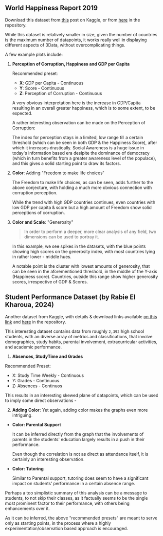 ## World Happiness Report 2019
Download this dataset from [this](https://www.kaggle.com/datasets/unsdsn/world-happiness) post on Kaggle, or from [here](./datasets/Happiness_Index_2019.csv) in the repository.

While this dataset is relatively smaller in size, given the number of countries is the maximum number of datapoints, it works really well in displaying different aspects of 3Data, without overcomplicating things.

A few example plots include:
1. **Perception of Corruption, Happiness and GDP per Capita**

    Recommended preset:
    - **X**: GDP per Capita - Continuous
    - **Y**: Score - Continuous
    - **Z**: Perception of Corruption - Continuous

    A very obvious interpretation here is the increase in GDP/Capita resulting in an overall greater happiness, which is to some extent, to be expected. 

    A rather interesting observation can be made on the Perception of Corruption:

    The index for perception stays in a limited, low range till a certain threshold (which can be seen in both GDP & the Happiness Score), after which it increases drastically. 
    Social Awareness is a huge issue in today's information based era desipite the dominance of democracy (which in turn benefits from a greater awareness level of the populace), and this gives a solid starting point to draw its factors.

2. **Color**: Adding "Freedom to make life choices"

    The Freedom to make life choices, as can be seen, adds further to the above conjecture, with holding a much more obvious connection with corruption perception.

    While the trend with high GDP countries continues, even countries with low GDP per capita & score but a high amount of Freedom show solid perceptions of corruption.

3. **Color and Scale**: "Generosity"

    > In order to perform a deeper, more clear analysis of any field, two dimensions can be used to portray it.

    In this example, we see spikes in the datasets, with the blue points showing high scores on the generosity index, with most countries lying in rather lower - middle hues. 

    A notable point is the cluster with lowest amounts of generosity, that can be seen in the aforementioned threshold, in the middle of the Y-axis (Happiness score). Countries, outside this range show higher generosity scores, irrespective of GDP & Scores.

## Student Performance Dataset (by Rabie El Kharoua, 2024)
Another dataset from Kaggle, with details & download links available [on this link](https://doi.org/10.34740/KAGGLE/DS/5195702) and [here](./datasets/Student_performance_data%20_.csv) in the repository. 

This interesting dataset contains data from roughly `2,392` high school students, with an diverse array of metrics and classifications, that involve demographics, study habits, parental involvement, extracurricular activities, and academic performance.

1. **Absences, StudyTime and Grades**

Recommended Preset:
- X: Study Time Weekly - Continuous
- Y: Grades - Continuous
- Z: Absences - Continuos

This results in an interesting skewed plane of datapoints, which can be used to imply some direct observations -

2. **Adding Color:** Yet again, adding color makes the graphs even more intriguing.
- **Color: Parental Support**

    It can be inferred directly from the graph that the involvements of parents in the students' education largely results in a push in their performance. 

    Even though the correlation is not as direct as attendance itself, it is certainly an interesting observation.

- **Color: Tutoring**

    Similar to Parental support, tutoring does seem to have a significant impact on students' performance in a certain absence range.

Perhaps a too simplistic summary of this analysis can be a message to students, to not skip their classes, as it factually seems to be the single most prominent factor to their performance, with others being enhancements over it.

As it can be inferred, the above "recommended presets" are meant to serve only as starting points, in the process where a highly experimentation/observation based approach is encouraged.